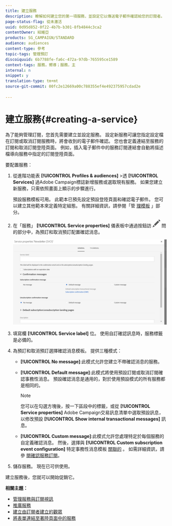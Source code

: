 ```yaml
---
title: 建立服務
description: 瞭解如何建立您的第一項服務，並設定它以傳送電子郵件確認給您的訂閱者。
page-status-flag: 從未激活
uuid: 0d95d852-0f22-4b7b-b301-8fb4844c3ca2
contentOwner: 紹維亞
products: SG_CAMPAIGN/STANDARD
audience: audiences
content-type: 參考
topic-tags: 管理預訂
discoiquuid: 6b7788fe-fa6c-472a-97db-765595ce1589
context-tags: 服務，嚮導；服務，主
internal: n
snippet: y
translation-type: tm+mt
source-git-commit: 00fc2e12669a00c788355ef4e492375957cdad2e

---
```



# 建立服務{#creating-a-service}

為了能夠管理訂閱，您首先需要建立並設定服務。 設定新服務可讓您指定設定檔在訂閱或取消訂閱服務時，將會收到的電子郵件確認。 您也會定義連結至服務的訂閱和取消訂閱登陸頁面。 例如，插入電子郵件中的服務訂閱連結會自動將描述檔導向服務中指定的訂閱登陸頁面。

要配置服務：

1. 從進階功能表 **[!UICONTROL Profiles & audiences]** &gt;透 **[!UICONTROL Services]** 過Adobe Campaign標誌新增服務或選取現有服務。 如果您建立新服務，只需依照畫面上顯示的步驟進行。

   預設服務模板可用。 此範本已預先設定預設登陸頁面和確認電子郵件。 您可以建立其他範本來定義特定組態。 有關詳細資訊，請參閱「管 [理模板](../../start/using/about-templates.md) 」部分。

1. 在「服務」 **[!UICONTROL Service properties]** 儀表板中通過按鈕訪 ![](assets/edit_darkgrey-24px.png) 問的部分中，為預訂和取消預訂配置確認消息。

   ![](assets/lp_service_parameters.png)

1. 填寫欄 **[!UICONTROL Service label]** 位。 使用自訂確認訊息時，服務標籤是必備的。

1. 為預訂和取消預訂選擇確認消息模板。 提供三種模式：

   * **[!UICONTROL No message]**:此模式允許您建立不帶確認消息的服務。
   * **[!UICONTROL Default message]**:此模式將使用預設訂閱或取消訂閱確認事務性消息。 預設確認消息是通用的，對於使用預設模式的所有服務都是相同的。

      >[!NOTE]
      >
      >您可以在勾選方塊後，按一下區段中的標籤，或從 **[!UICONTROL Service properties]** Adobe Campaign交易訊息清單中選取預設訊息，以修改預設 **[!UICONTROL Show internal transactional messages]** 訊息。

   * **[!UICONTROL Custom message]**:此模式允許您處理特定於每個服務的自定義確認消息。 然後，選擇與 **[!UICONTROL Custom subscription event configuration]** 特定事務性消息模板 [關聯的](../../channels/using/about-transactional-messaging.md) 。 如需詳細資訊，請參 [閱確認服務訂閱](../../audiences/using/confirming-subscription-to-a-service.md)。

1. 儲存服務。 現在已可供使用。

建立服務後，您就可以開始促銷它。

**相關主題：**

* [管理服務與訂閱視訊](https://helpx.adobe.com/campaign/kt/acs/using/acs-services-and-subscriptions-feature-video-use.html)
* [推廣服務](../../audiences/using/promoting-a-service.md)
* [建立由訂閱者建立的觀眾](../../audiences/using/creating-audiences.md#creating-list-audiences)
* [將表單連結至著陸頁面中的服務](../../channels/using/designing-a-landing-page.md#linking-a-form-to-a-service)

